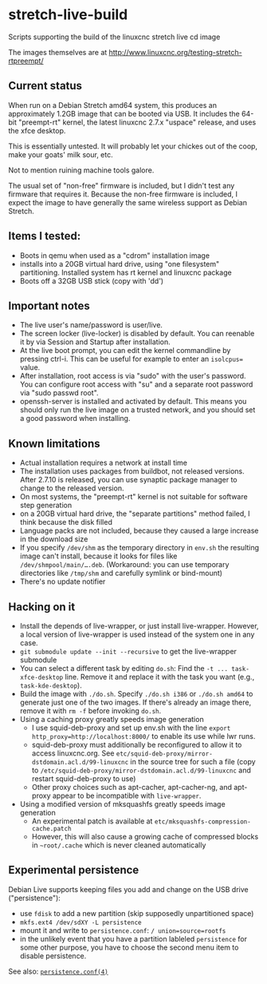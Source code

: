 # stretch-live-build
Scripts supporting the build of the linuxcnc stretch live cd image

The images themselves are at http://www.linuxcnc.org/testing-stretch-rtpreempt/

## Current status
When run on a Debian Stretch amd64 system, this produces an approximately 1.2GB image that can be booted via USB.
It includes the 64-bit "preempt-rt" kernel, the latest linuxcnc 2.7.x "uspace" release, and uses the xfce desktop.

This is essentially untested.  It will probably let your chickes out of the coop, make your goats' milk sour, etc.

Not to mention ruining machine tools galore.

The usual set of "non-free" firmware is included, but I didn't test any firmware that requires it.
Because the non-free firmware is included, I expect the image to have generally the same wireless support as Debian Stretch.

## Items I tested:
* Boots in qemu when used as a "cdrom" installation image
* installs into a 20GB virtual hard drive, using "one filesystem" partitioning.  Installed system has rt kernel and linuxcnc package
* Boots off a 32GB USB stick (copy with 'dd')

## Important notes
* The live user's name/password is user/live.
* The screen locker (live-locker) is disabled by default.  You can reenable it by via Session and Startup after installation.
* At the live boot prompt, you can edit the kernel commandline by pressing ctrl-i.  This can be useful for example to enter an `isolcpus=` value.
* After installation, root access is via "sudo" with the user's password.  You can configure root access with "su" and a separate root password via "sudo passwd root".
* openssh-server is installed and activated by default.  This means you should only run the live image on a trusted network, and you should set a good password when installing.

## Known limitations
* Actual installation requires a network at install time
* The installation uses packages from buildbot, not released versions.  After 2.7.10 is released, you can use synaptic package manager to change to the released version.
* On most systems, the "preempt-rt" kernel is not suitable for software step generation
* on a 20GB virtual hard drive, the "separate partitions" method failed, I think because the disk filled
* Language packs are not included, because they caused a large increase in the download size
* If you specify `/dev/shm` as the temporary directory in `env.sh` the resulting image can't install, because it looks for files like `/dev/shmpool/main/….deb`.  (Workaround: you can use temporary directories like `/tmp/shm` and carefully symlink or bind-mount)
* There's no update notifier

## Hacking on it

* Install the depends of live-wrapper, or just install live-wrapper.  However, a local version of live-wrapper is used instead of the system one in any case.
* `git submodule update --init --recursive` to get the live-wrapper submodule
* You can select a different task by editing `do.sh`: Find the `-t ... task-xfce-desktop` line.  Remove it and replace it with the task you want (e.g., `task-kde-desktop`).
* Build the image with `./do.sh`.  Specify `./do.sh i386` or `./do.sh amd64` to generate just one of the two images.  If there's already an image there, remove it with `rm -f` before invoking `do.sh`.
* Using a caching proxy greatly speeds image generation
  * I use squid-deb-proxy and set up env.sh with the line `export http_proxy=http://localhost:8000/` to enable its use while lwr runs.
  * squid-deb-proxy must additionally be reconfigured to allow it to access linuxcnc.org.  See `etc/squid-deb-proxy/mirror-dstdomain.acl.d/99-linuxcnc` in the source tree for such a file (copy to `/etc/squid-deb-proxy/mirror-dstdomain.acl.d/99-linuxcnc` and restart squid-deb-proxy to use)
  * Other proxy choices such as apt-cacher, apt-cacher-ng, and apt-proxy appear to be incompatible with `live-wrapper`.
* Using a modified version of mksquashfs greatly speeds image generation
  * An experimental patch is available at `etc/mksquashfs-compression-cache.patch`
  * However, this will also cause a growing cache of compressed blocks in `~root/.cache` which is never cleaned automatically

## Experimental persistence
Debian Live supports keeping files you add and change on the USB drive ("persistence"):
* use `fdisk` to add a new partition (skip supposedly unpartitioned space)
* `mkfs.ext4 /dev/sdXY -L persistence`
* mount it and write to `persistence.conf`: `/ union=source=rootfs`
* in the unlikely event that you have a partition lableled `persistence` for some other purpose, you have to choose the second menu item to disable persistence.

See also: [`persistence.conf(4)`](https://manpages.debian.org/stretch/live-boot-doc/persistence.conf.5.en.html)
